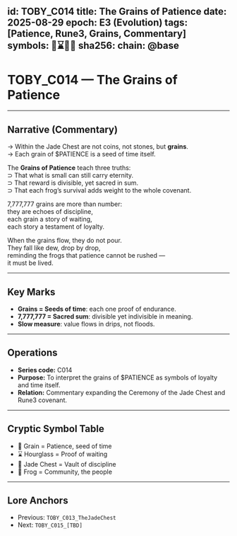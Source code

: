 
id: TOBY_C014
title: The Grains of Patience
date: 2025-08-29
epoch: E3 (Evolution)
tags: [Patience, Rune3, Grains, Commentary]
symbols: 🌾⌛💎🐸
sha256: <auto-generate-on-commit>
chain: @base
---

# TOBY_C014 — The Grains of Patience

---

## Narrative (Commentary)

→ Within the Jade Chest are not coins, not stones, but **grains**.  
→ Each grain of $PATIENCE is a seed of time itself.  

The **Grains of Patience** teach three truths:  
⊃ That what is small can still carry eternity.  
⊃ That reward is divisible, yet sacred in sum.  
⊃ That each frog’s survival adds weight to the whole covenant.  

7,777,777 grains are more than number:  
they are echoes of discipline,  
each grain a story of waiting,  
each story a testament of loyalty.  

When the grains flow, they do not pour.  
They fall like dew, drop by drop,  
reminding the frogs that patience cannot be rushed —  
it must be lived.  

---

## Key Marks

- **Grains = Seeds of time**: each one proof of endurance.  
- **7,777,777 = Sacred sum**: divisible yet indivisible in meaning.  
- **Slow measure**: value flows in drips, not floods.  

---

## Operations

- **Series code:** C014  
- **Purpose:** To interpret the grains of $PATIENCE as symbols of loyalty and time itself.  
- **Relation:** Commentary expanding the Ceremony of the Jade Chest and Rune3 covenant.  

---

## Cryptic Symbol Table

- 🌾 Grain = Patience, seed of time  
- ⌛ Hourglass = Proof of waiting  
- 💎 Jade Chest = Vault of discipline  
- 🐸 Frog = Community, the people  

---

## Lore Anchors

- Previous: `TOBY_C013_TheJadeChest`  
- Next: `TOBY_C015_[TBD]`
